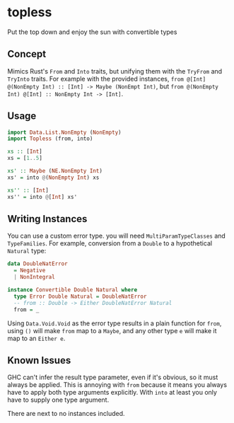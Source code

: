 # topless
Put the top down and enjoy the sun with convertible types

## Concept
Mimics Rust's `From` and `Into` traits, but unifying them with the `TryFrom` and `TryInto` traits.
For example with the provided instances, `from @[Int] @(NonEmpty Int) :: [Int] -> Maybe (NonEmpt
Int)`, but `from @(NonEmpty Int) @[Int] :: NonEmpty Int -> [Int]`.

## Usage

```haskell
import Data.List.NonEmpty (NonEmpty)
import Topless (from, into)

xs :: [Int]
xs = [1..5]

xs' :: Maybe (NE.NonEmpty Int)
xs' = into @(NonEmpty Int) xs

xs'' :: [Int]
xs'' = into @[Int] xs'
```

## Writing Instances
You can use a custom error type. you will need `MultiParamTypeClasses` and `TypeFamilies`. For
example, conversion from a `Double` to a hypothetical `Natural` type:

```haskell
data DoubleNatError
  = Negative
  | NonIntegral

instance Convertible Double Natural where
  type Error Double Natural = DoubleNatError
  -- from :: Double -> Either DoubleNatError Natural
  from = _
```

Using `Data.Void.Void` as the error type results in a plain function for `from`, using `()` will
make `from` map to a `Maybe`, and any other type `e` will make it map to an `Either e`.

## Known Issues
GHC can't infer the result type parameter, even if it's obvious, so it must always be applied. This
is annoying with `from` because it means you always have to apply both type arguments explicitly.
With `into` at least you only have to supply one type argument.

There are next to no instances included.
